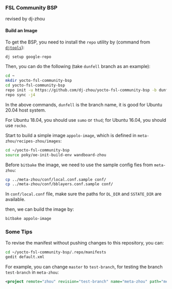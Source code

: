 ### FSL Community BSP

revised by dj-zhou

#### Build an Image

To get the BSP, you need to install the  `repo` utility by (command from [`djtools`](https://github.com/dj-zhou/djtools)):

```bash
dj setup google-repo
```

Then, you can do the following (take `dunfell` branch as an example):

```bash
cd ~
mkdir yocto-fsl-community-bsp
cd yocto-fsl-community-bsp
repo init -u https://github.com/dj-zhou/yocto-fsl-community-bsp -b dunfell
repo sync -j4
```

In the above commands, `dunfell` is the branch name, it is good for Ubuntu 20.04  host system.

For Ubuntu 18.04, you should use `sumo` or `thud`; for Ubuntu 16.04, you should use `rocko`.

Start to build a simple image `appolo-image`, which is defined in `meta-zhou/recipes-zhou/images`:

```bash
cd ~/yocto-fsl-community-bsp
source poky/oe-init-build-env wandboard-zhou
```

Before `bitbake` the image, we need to use the sample config fies from `meta-zhou`:

```bash
cp ../meta-zhou/conf/local.conf.sample conf/
cp ../meta-zhou/conf/bblayers.conf.sample conf/
```

In `conf/local.conf` file, make sure the paths for `DL_DIR` and `SSTATE_DIR`  are available.

then, we can build the image by:

```bash
bitbake appolo-image
```

### Some Tips

To revise the manifest without pushing changes to this repository, you can:

```bash
cd ~/yocto-fsl-community-bsp/.repo/manifests
gedit default.xml
```

 For example, you can change `master` to `test-branch`, for testing the branch `test-branch` in `meta-zhou`:

```xml
<project remote="zhou" revision="test-branch" name="meta-zhou" path="meta-zhou"/>
```
